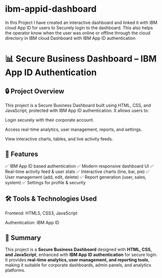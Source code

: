 # ibm-appid-dashboard
In this Project I have created an interactive dashboard and linked it with IBM cloud App ID for users to Securely login to the dashboard. This also helps the operator know when the user was online or offline through the cloud directory in IBM cloud
Dashboard with IBM App ID authentication
# 📊 Secure Business Dashboard – IBM App ID Authentication
## 🔒 Project Overview

This project is a Secure Business Dashboard built using HTML, CSS, and JavaScript, protected with IBM App ID authentication.
It allows users to:

Login securely with their corporate account.

Access real-time analytics, user management, reports, and settings.

View interactive charts, tables, and live activity feeds.

## 🚀 Features

✅ IBM App ID based authentication
✅ Modern responsive dashboard UI
✅ Real-time activity feed & user stats
✅ Interactive charts (line, bar, pie)
✅ User management (add, edit, delete)
✅ Report generation (user, sales, system)
✅ Settings for profile & security

## 🛠️ Tools & Technologies Used

Frontend: HTML5, CSS3, JavaScript

Authentication: IBM App ID

## 📝 Summary
This project is a **Secure Business Dashboard** designed with **HTML, CSS, and JavaScript**, enhanced with **IBM App ID authentication** for secure login.  
It provides **real-time analytics, user management, and reporting tools**, making it suitable for corporate dashboards, admin panels, and analytics platforms.
